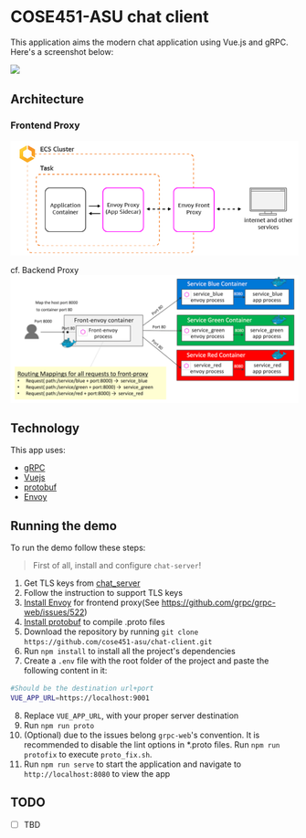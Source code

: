 # COSE451-ASU chat client

This application aims the modern chat application using Vue.js and gRPC.
Here's a screenshot below:

<img src="screenshots/screenshot_1.png">

## Architecture
### Frontend Proxy
<img src="screenshots/envoy-ecs.png">

cf. Backend Proxy
<img src="screenshots/demo-httproute-simple-match.png">

## Technology

This app uses:
* [gRPC](https://github.com/grpc/grpc-web)
* [Vuejs](https://vuejs.org/)
* [protobuf](https://developers.google.com/protocol-buffers)
* [Envoy](https://www.envoyproxy.io/)

## Running the demo
To run the demo follow these steps:

> First of all, install and configure `chat-server`!
1. Get TLS keys from [chat_server](https://github.com/cose451-asu/chat-server)
2. Follow the instruction to support TLS keys
3. [Install Envoy](https://www.envoyproxy.io/) for frontend proxy(See https://github.com/grpc/grpc-web/issues/522) 
4. [Install protobuf](https://developers.google.com/protocol-buffers) to compile .proto files
5. Download the repository by running `git clone https://github.com/cose451-asu/chat-client.git`
6. Run `npm install` to install all the project's dependencies
7.  Create a `.env` file with the root folder of the project and paste the following content in it:

```bash
#Should be the destination url+port
VUE_APP_URL=https://localhost:9001
```
8. Replace `VUE_APP_URL`, with your proper server destination
9. Run `npm run proto` 
10. (Optional) due to the issues belong `grpc-web`'s convention. It is recommended to disable the lint options in *.proto files. Run `npm run protofix` to execute `proto_fix.sh`. 
11. Run `npm run serve` to start the application and navigate to `http://localhost:8080` to view the app

## TODO
- [ ] TBD